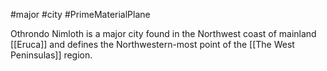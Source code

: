 #major #city #PrimeMaterialPlane

Othrondo Nimloth is a major city found in the Northwest coast of mainland [[Eruca]] and defines the Northwestern-most point of the [[The West Peninsulas]] region.